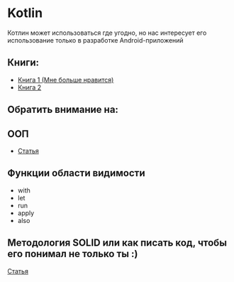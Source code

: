 # Kotlin
Котлин может использоваться где угодно, но нас интересует его использование только в разработке Android-приложений
## Книги:
- [Книга 1 (Мне больше нравится)](https://codernet.ru/books/kotlin/kotlin_programmirovanie_dlya_professionalov/)
- [Книга 2](https://yurecnt.ru/files/books/s1p4kl2p10b9y2xr1jlxtji5xg2yl6.pdf)
## Обратить внимание на:
## ООП
- [Статья](https://habr.com/ru/sandbox/160666/)
## Функции области видимости
- with
- let
- run
- apply
- also
## Методология SOLID или как писать код, чтобы его понимал не только ты :)
[Статья](https://habr.com/ru/post/508086/)
